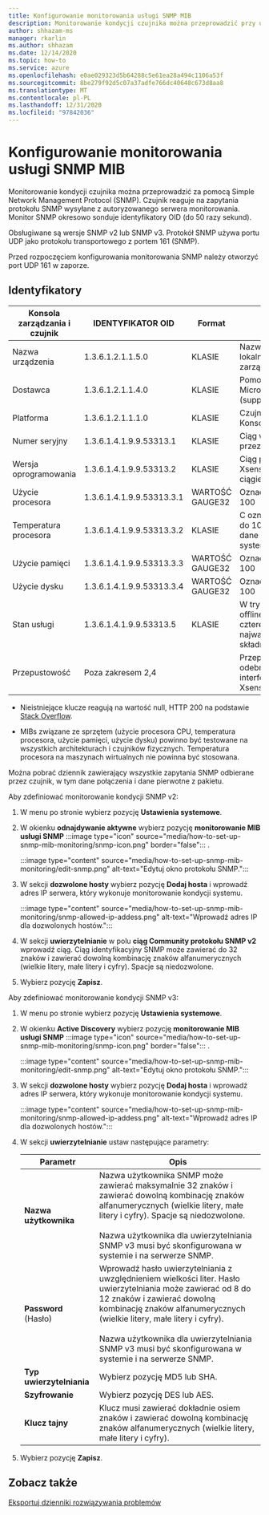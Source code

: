 ```yaml
---
title: Konfigurowanie monitorowania usługi SNMP MIB
description: Monitorowanie kondycji czujnika można przeprowadzić przy użyciu protokołu SNMP. Czujnik reaguje na zapytania protokołu SNMP wysyłane z autoryzowanego serwera monitorowania.
author: shhazam-ms
manager: rkarlin
ms.author: shhazam
ms.date: 12/14/2020
ms.topic: how-to
ms.service: azure
ms.openlocfilehash: e0ae029323d5b64288c5e61ea28a494c1106a53f
ms.sourcegitcommit: 8be279f92d5c07a37adfe766dc40648c673d8aa8
ms.translationtype: MT
ms.contentlocale: pl-PL
ms.lasthandoff: 12/31/2020
ms.locfileid: "97842036"
---
```

# <a name="set-up-snmp-mib-monitoring"></a>Konfigurowanie monitorowania usługi SNMP MIB

Monitorowanie kondycji czujnika można przeprowadzić za pomocą Simple Network Management Protocol (SNMP). Czujnik reaguje na zapytania protokołu SNMP wysyłane z autoryzowanego serwera monitorowania. Monitor SNMP okresowo sonduje identyfikatory OID (do 50 razy sekund).

Obsługiwane są wersje SNMP v2 lub SNMP v3. Protokół SNMP używa portu UDP jako protokołu transportowego z portem 161 (SNMP).

Przed rozpoczęciem konfigurowania monitorowania SNMP należy otworzyć port UDP 161 w zaporze.

## <a name="oids"></a>Identyfikatory

| Konsola zarządzania i czujnik | IDENTYFIKATOR OID | Format | Opis |
|--|--|--|--|
| Nazwa urządzenia | 1.3.6.1.2.1.1.5.0 | KLASIE | Nazwa urządzenia w lokalnej konsoli zarządzania |
| Dostawca | 1.3.6.1.2.1.1.4.0 | KLASIE | Pomoc techniczna firmy Microsoft (support.microsoft.com) |
| Platforma | 1.3.6.1.2.1.1.1.0 | KLASIE | Czujnik lub lokalna Konsola zarządzania |
| Numer seryjny | 1.3.6.1.4.1.9.9.53313.1 | KLASIE | Ciąg wykorzystywany przez licencję |
| Wersja oprogramowania | 1.3.6.1.4.1.9.9.53313.2 | KLASIE | Ciąg pełnej wersji Xsense i zarządzanie ciągiem pełnej wersji |
| Użycie procesora | 1.3.6.1.4.1.9.9.53313.3.1 | WARTOŚĆ GAUGE32 | Oznaczenie od zera do 100 |
| Temperatura procesora | 1.3.6.1.4.1.9.9.53313.3.2 | KLASIE | C oznaczenie od zera do 100 w oparciu o dane wejściowe systemu Linux |
| Użycie pamięci | 1.3.6.1.4.1.9.9.53313.3.3 | WARTOŚĆ GAUGE32 | Oznaczenie od zera do 100 |
| Użycie dysku | 1.3.6.1.4.1.9.9.53313.3.4 | WARTOŚĆ GAUGE32 | Oznaczenie od zera do 100 |
| Stan usługi | 1.3.6.1.4.1.9.9.53313.5 | KLASIE | W trybie online lub offline, jeśli jeden z czterech najważniejszych składników nie działa |
| Przepustowość | Poza zakresem 2,4 |  | Przepustowość odebrana na każdym interfejsie monitora w Xsense |

   - Nieistniejące klucze reagują na wartość null, HTTP 200 na podstawie [Stack Overflow](https://stackoverflow.com/questions/51419026/querying-for-non-existing-record-returns-null-with-http-200).
    
   - MIBs związane ze sprzętem (użycie procesora CPU, temperatura procesora, użycie pamięci, użycie dysku) powinno być testowane na wszystkich architekturach i czujników fizycznych. Temperatura procesora na maszynach wirtualnych nie powinna być stosowana.

Można pobrać dziennik zawierający wszystkie zapytania SNMP odbierane przez czujnik, w tym dane połączenia i dane pierwotne z pakietu.

Aby zdefiniować monitorowanie kondycji SNMP v2:

1. W menu po stronie wybierz pozycję **Ustawienia systemowe**.

2. W okienku **odnajdywanie aktywne** wybierz pozycję **monitorowanie MIB usługi SNMP** :::image type="icon" source="media/how-to-set-up-snmp-mib-monitoring/snmp-icon.png" border="false"::: .

    :::image type="content" source="media/how-to-set-up-snmp-mib-monitoring/edit-snmp.png" alt-text="Edytuj okno protokołu SNMP.":::

3. W sekcji **dozwolone hosty** wybierz pozycję **Dodaj hosta** i wprowadź adres IP serwera, który wykonuje monitorowanie kondycji systemu.

    :::image type="content" source="media/how-to-set-up-snmp-mib-monitoring/snmp-allowed-ip-addess.png" alt-text="Wprowadź adres IP dla dozwolonych hostów.":::

4. W sekcji **uwierzytelnianie** w polu **ciąg Community protokołu SNMP v2** wprowadź ciąg. Ciąg identyfikacyjny SNMP może zawierać do 32 znaków i zawierać dowolną kombinację znaków alfanumerycznych (wielkie litery, małe litery i cyfry). Spacje są niedozwolone.

5. Wybierz pozycję **Zapisz**.

Aby zdefiniować monitorowanie kondycji SNMP v3:

1. W menu po stronie wybierz pozycję **Ustawienia systemowe**.

2. W okienku **Active Discovery** wybierz pozycję **monitorowanie MIB usługi SNMP** :::image type="icon" source="media/how-to-set-up-snmp-mib-monitoring/snmp-icon.png" border="false"::: .

    :::image type="content" source="media/how-to-set-up-snmp-mib-monitoring/edit-snmp.png" alt-text="Edytuj okno protokołu SNMP.":::

3. W sekcji **dozwolone hosty** wybierz pozycję **Dodaj hosta** i wprowadź adres IP serwera, który wykonuje monitorowanie kondycji systemu.

    :::image type="content" source="media/how-to-set-up-snmp-mib-monitoring/snmp-allowed-ip-addess.png" alt-text="Wprowadź adres IP dla dozwolonych hostów.":::

4. W sekcji **uwierzytelnianie** ustaw następujące parametry:

    | Parametr | Opis |
    |--|--|
    | **Nazwa użytkownika** | Nazwa użytkownika SNMP może zawierać maksymalnie 32 znaków i zawierać dowolną kombinację znaków alfanumerycznych (wielkie litery, małe litery i cyfry). Spacje są niedozwolone. <br /> <br />Nazwa użytkownika dla uwierzytelniania SNMP v3 musi być skonfigurowana w systemie i na serwerze SNMP. |
    | **Password** (Hasło) | Wprowadź hasło uwierzytelniania z uwzględnieniem wielkości liter. Hasło uwierzytelniania może zawierać od 8 do 12 znaków i zawierać dowolną kombinację znaków alfanumerycznych (wielkie litery, małe litery i cyfry). <br /> <br/>Nazwa użytkownika dla uwierzytelniania SNMP v3 musi być skonfigurowana w systemie i na serwerze SNMP. |
    | **Typ uwierzytelniania** | Wybierz pozycję MD5 lub SHA. |
    | **Szyfrowanie** | Wybierz pozycję DES lub AES. |
    | **Klucz tajny** | Klucz musi zawierać dokładnie osiem znaków i zawierać dowolną kombinację znaków alfanumerycznych (wielkie litery, małe litery i cyfry). |

5. Wybierz pozycję **Zapisz**.

## <a name="see-also"></a>Zobacz także

[Eksportuj dzienniki rozwiązywania problemów](how-to-troubleshoot-the-sensor-and-on-premises-management-console.md)
